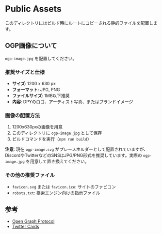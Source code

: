 # Public Assets

このディレクトリにはビルド時にルートにコピーされる静的ファイルを配置します。

## OGP画像について

`ogp-image.jpg` を配置してください。

### 推奨サイズと仕様
- **サイズ**: 1200 x 630 px
- **フォーマット**: JPG, PNG
- **ファイルサイズ**: 1MB以下推奨
- **内容**: DPYのロゴ、アーティスト写真、またはブランドイメージ

### 画像の配置方法
1. 1200x630pxの画像を用意
2. このディレクトリに `ogp-image.jpg` として保存
3. ビルドコマンドを実行（`npm run build`）

**注意**: 現在 `ogp-image.svg` がプレースホルダーとして配置されていますが、DiscordやTwitterなどのSNSはJPG/PNG形式を推奨しています。実際の `ogp-image.jpg` を用意して置き換えてください。

### その他の推奨ファイル
- `favicon.svg` または `favicon.ico`: サイトのファビコン
- `robots.txt`: 検索エンジン向けの指示ファイル

## 参考
- [Open Graph Protocol](https://ogp.me/)
- [Twitter Cards](https://developer.twitter.com/en/docs/twitter-for-websites/cards/overview/abouts-cards)
